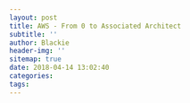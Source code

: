 ```yaml
---
layout: post
title: AWS - From 0 to Associated Architect
subtitle: ''
author: Blackie
header-img: ''
sitemap: true
date: 2018-04-14 13:02:40
categories:
tags:
---
```


<!-- More -->
